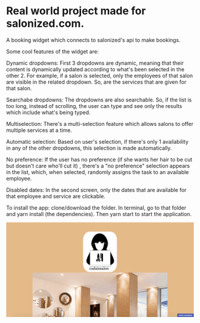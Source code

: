 # Real world project made for salonized.com.
A booking widget which connects to salonized's api to make bookings.

Some cool features of the widget are: 

Dynamic dropdowns: First 3 dropdowns are dynamic, meaning that their content is dynamically updated according to what's been selected in the other 2. For example, if a salon is selected, only the employees of that salon are visible in the related dropdown. So, are the services that are given for that salon. 

Searchabe dropdowns: The dropdowns are also searchable. So, if the list is too long, instead of scrolling, the user can type and see only the results which include what's being typed.

Multiselection: There's a multi-selection feature which allows salons to offer multiple services at a time. 

Automatic selection: Based on user's selection, if there's only 1 availability in any of the other dropdowns, this selection is made automatically. 

No preference: If the user has no preference (if she wants her hair to be cut but doesn't care who'll cut it) , there's a "no preference" selection appears in the list, which, when selected, randomly assigns the task to an available employee.

Disabled dates: In the second screen, only the dates that are available for that employee and service are clickable. 

To install the app: clone/download the folder. In terminal, go to that folder and yarn install (the dependencies). Then yarn start to start the application.

<img src="https://github.com/alperkay/booking-widget-salonized/blob/master/2018-08-08%2010.39.02.gif" width="800" />